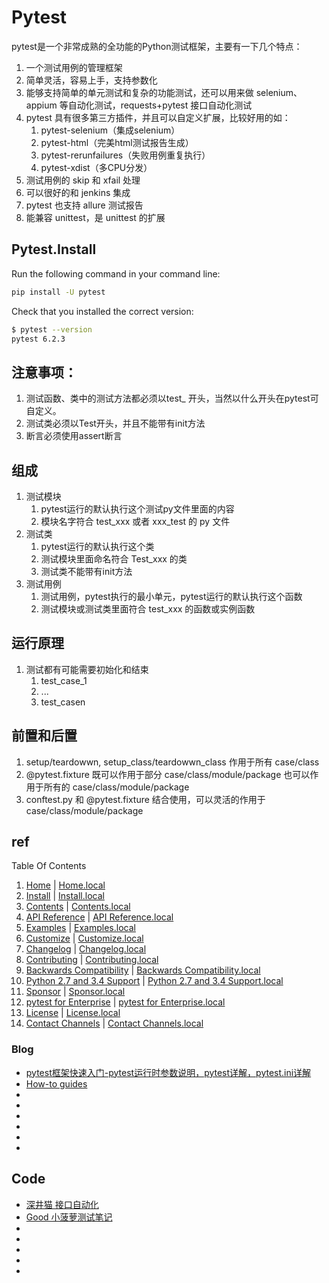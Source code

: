 # Pytest

pytest是一个非常成熟的全功能的Python测试框架，主要有一下几个特点：
1. 一个测试用例的管理框架
2. 简单灵活，容易上手，支持参数化
3. 能够支持简单的单元测试和复杂的功能测试，还可以用来做 selenium、appium 等自动化测试，requests+pytest 接口自动化测试
4. pytest 具有很多第三方插件，并且可以自定义扩展，比较好用的如：
   1. pytest-selenium（集成selenium）
   2. pytest-html（完美html测试报告生成）
   3. pytest-rerunfailures（失败用例重复执行）
   4. pytest-xdist（多CPU分发）
5. 测试用例的 skip 和 xfail 处理
6. 可以很好的和 jenkins 集成
7. pytest 也支持 allure 测试报告
8. 能兼容 unittest，是 unittest 的扩展

## Pytest.Install

Run the following command in your command line:
```sh
pip install -U pytest
```

Check that you installed the correct version:
```sh
$ pytest --version
pytest 6.2.3
```


## 注意事项：
1. 测试函数、类中的测试方法都必须以test_ 开头，当然以什么开头在pytest可自定义。
2. 测试类必须以Test开头，并且不能带有init方法
3. 断言必须使用assert断言



## 组成
1. 测试模块
   1. pytest运行的默认执行这个测试py文件里面的内容
   2. 模块名字符合 test_xxx 或者 xxx_test 的 py 文件
2. 测试类
   1. pytest运行的默认执行这个类
   2. 测试模块里面命名符合 Test_xxx 的类
   3. 测试类不能带有init方法
3. 测试用例
   1. 测试用例，pytest执行的最小单元，pytest运行的默认执行这个函数
   2. 测试模块或测试类里面符合 test_xxx 的函数或实例函数




## 运行原理
1. 测试都有可能需要初始化和结束
   1. test_case_1
   2. ...
   3. test_casen



## 前置和后置
1. setup/teardowwn, setup_class/teardowwn_class 作用于所有 case/class
2. @pytest.fixture 既可以作用于部分 case/class/module/package 也可以作用于所有的 case/class/module/package 
3. conftest.py 和 @pytest.fixture 结合使用，可以灵活的作用于 case/class/module/package 




## ref
Table Of Contents
1. [Home](https://docs.pytest.org/en/6.2.x/index.html) | [Home.local]()
2. [Install](https://docs.pytest.org/en/6.2.x/getting-started.html) | [Install.local]()
3. [Contents](https://docs.pytest.org/en/6.2.x/contents.html#) | [Contents.local]()
4. [API Reference](https://docs.pytest.org/en/6.2.x/reference.html) | [API Reference.local]()
5. [Examples](https://docs.pytest.org/en/6.2.x/example/index.html) | [Examples.local]()
6. [Customize]() | [Customize.local]()
7. [Changelog]() | [Changelog.local]()
8. [Contributing]() | [Contributing.local]()
9. [Backwards Compatibility]() | [Backwards Compatibility.local]()
10. [Python 2.7 and 3.4 Support]() | [Python 2.7 and 3.4 Support.local]()
11. [Sponsor]() | [Sponsor.local]()
12. [pytest for Enterprise]() | [pytest for Enterprise.local]()
13. [License]() | [License.local]()
14. [Contact Channels]() | [Contact Channels.local]()


### Blog
* [pytest框架快速入门-pytest运行时参数说明，pytest详解，pytest.ini详解](https://blog.csdn.net/weixin_48500307/article/details/108431444)
* [How-to guides](https://docs.pytest.org/en/latest/how-to/index.html)
* []()
* []()
* []()
* []()
* []()
* []()



## Code
* [深井猫 接口自动化](https://gitee.com/lzk-1234/interface-automation.git)
* [Good 小菠萝测试笔记](https://www.cnblogs.com/poloyy/tag/Pytest/)
* []()
* []()
* []()
* []()
* []()
